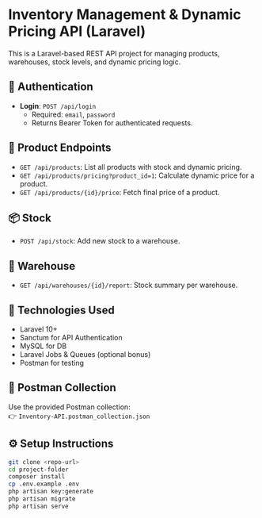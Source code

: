 # Inventory Management & Dynamic Pricing API (Laravel)

This is a Laravel-based REST API project for managing products, warehouses, stock levels, and dynamic pricing logic.

## 🔐 Authentication

- **Login**: `POST /api/login`
  - Required: `email`, `password`
  - Returns Bearer Token for authenticated requests.

## 🛒 Product Endpoints

- `GET /api/products`: List all products with stock and dynamic pricing.
- `GET /api/products/pricing?product_id=1`: Calculate dynamic price for a product.
- `GET /api/products/{id}/price`: Fetch final price of a product.

## 📦 Stock

- `POST /api/stock`: Add new stock to a warehouse.

## 🏢 Warehouse

- `GET /api/warehouses/{id}/report`: Stock summary per warehouse.

## 🔧 Technologies Used

- Laravel 10+
- Sanctum for API Authentication
- MySQL for DB
- Laravel Jobs & Queues (optional bonus)
- Postman for testing

## 🧪 Postman Collection

Use the provided Postman collection:  
👉 `Inventory-API.postman_collection.json`

## ⚙️ Setup Instructions

```bash
git clone <repo-url>
cd project-folder
composer install
cp .env.example .env
php artisan key:generate
php artisan migrate
php artisan serve
